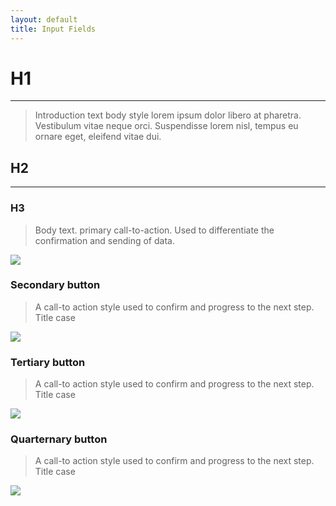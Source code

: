 ```yaml
---
layout: default
title: Input Fields
---
```

# H1
* * *
> Introduction text body style lorem ipsum dolor libero at pharetra. Vestibulum vitae neque orci. Suspendisse lorem nisl, tempus eu ornare eget, eleifend vitae dui. 

## H2
* * *
### H3
>Body text. primary call-to-action. Used to differentiate the confirmation and sending of data. 

![](https://city-of-melbourne.github.io/design-system/design-system/img/principles.png)


### Secondary button
>A call-to action style used to confirm and progress to the next step. Title case 

![](https://city-of-melbourne.github.io/design-system/design-system/img/principles.png)

### Tertiary button
>A call-to action style used to confirm and progress to the next step. Title case

![](https://city-of-melbourne.github.io/design-system/design-system/img/principles.png)

### Quarternary button
>A call-to action style used to confirm and progress to the next step. Title case

![](https://city-of-melbourne.github.io/design-system/design-system/img/principles.png)